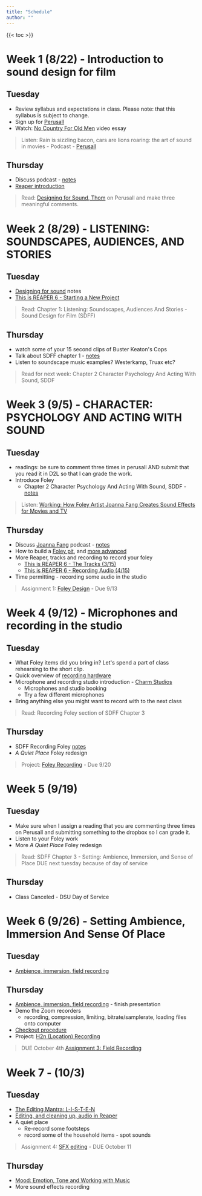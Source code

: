 ```yaml
---
title: "Schedule"
author: ""
---
```


{{< toc >}}

# Week 1 (8/22) - Introduction to sound design for film

## Tuesday

- Review syllabus and expectations in class. Please note: that this syllabus is subject to change.
- Sign up for [Perusall](https://www.perusall.com/)
- Watch: [No Country For Old Men](https://www.youtube.com/watch?v=rlNw1M6mQSU) video essay

> Listen: Rain is sizzling bacon, cars are lions roaring: the art of sound in movies - Podcast - [Perusall](https://app.perusall.com/courses/dad-310-digital-soundtrack-production-525139069/rain-is-sizzling-bacon-cars-are-lions-roaring-the-art-of-sound-in-movies-podcast)

## Thursday

- Discuss podcast - [notes](../lectures/week-1/rain-is-sizzling-bacon)
- [Reaper introduction](../lectures/week-1/reaper-intro/)

> Read: [Designing for Sound, Thom](https://www.filmsound.org/articles/designing_for_sound.htm) on Perusall and make three meaningful comments.

# Week 2 (8/29) - LISTENING: SOUNDSCAPES, AUDIENCES, AND STORIES

## Tuesday

- [Designing for sound](../lectures/week-2/thom-designing-for-sound/) notes
- [This is REAPER 6 - Starting a New Project](../lectures/week-2/this-is-reaper-2/)

> Read: Chapter 1: Listening: Soundscapes, Audiences And Stories - Sound Design for Film (SDFF)

## Thursday

- watch some of your 15 second clips of Buster Keaton's Cops
- Talk about SDFF chapter 1 - [notes](../lectures/week-2/sdff-chapter-1/)
- Listen to soundscape music examples? Westerkamp, Truax etc?

> Read for next week: Chapter 2 Character Psychology And Acting With Sound, SDDF

<!--
> 9/1 - Census Day

> Read: [10 Things About Sound You May Not Know](https://edition.cnn.com/2010/OPINION/10/10/treasure.sound/index.html)
> Listen: [Making Waves\: The Art of Cinematic Sound with Walter Murch, Ben Burtt, Gary Rydstrom, and Midge Costin](https://soundcloud.com/soundworkscollection/making-waves-the-art-of-cinematic-sound) -->

# Week 3 (9/5) - CHARACTER: PSYCHOLOGY AND ACTING WITH SOUND

## Tuesday

- readings: be sure to comment three times in perusall AND submit that you read it in D2L so that I can grade the work.
- Introduce Foley
  - Chapter 2 Character Psychology And Acting With Sound, SDDF - [notes](../lectures/week-3/sdff-chapter-2/)

> Listen: [Working: How Foley Artist Joanna Fang Creates Sound Effects for Movies and TV](https://app.perusall.com/courses/dad-310-digital-soundtrack-production-525139069/working-how-foley-artist-joanna-fang-creates-sound-effects-for-movies-and-tv?assignmentId=rFNfYWnADpQDhAcmZ&part=1)

## Thursday

- Discuss [Joanna Fang](https://www.imdb.com/name/nm4825197/) podcast - [notes](../lectures/week-3/fang/)
- How to build a [Foley pit](https://www.thefilmlook.com/thefilmlook-video/how-to-build-a-diy-foley-pit), and [more advanced](http://www.playdotsound.com/portfolio-item/build-your-own-foley-pit/)
- More Reaper, tracks and recording to record your foley
  - [This is REAPER 6 - The Tracks (3/15)](../lectures/week-3/reaper-tracks/)
  - [This is REAPER 6 - Recording Audio (4/15)](../lectures/week-3/reaper-recording/)
- Time permitting - recording some audio in the studio

> Assignment 1: [Foley Design](../assignments/assignment-1-foley-design) - Due 9/13

<!-- > Read: [REAPER Default Keyboard Shortcuts Summary](https://user.cockos.com/~glazfolk/ReaperKeyboardShortcuts.pdf), [Behind the Art: Pelayo Gutierrez](https://designingsound.org/2011/04/11/behind-the-art-pelayo-gutierrez/), [Zoe Freed Puts her Best Foot Forward](https://www.behindtheglass.uk/article-select.php?id=354&cat=113&pag=1)
> Watch: [This is REAPER 6 - MIDI (5/15)](https://youtu.be/3kY75JnmlNk), [This is REAPER 6 - Editing (6/15)](https://youtu.be/W2FduoFjYwk) -->

<!--
> Read for Next Week: - [Concept of sound design and listening](x-devonthink-item://EE6A536F-9F9C-476F-804D-A262AD3C5C89?page=32) from four sound areas -->

# Week 4 (9/12) - Microphones and recording in the studio

## Tuesday

- What Foley items did you bring in? Let's spend a part of class rehearsing to the short clip.
- Quick overview of [recording hardware](../lectures/week-4/audio-hardware/)
- Microphone and recording studio introduction - [Charm Studios](https://sites.google.com/view/charmstudios/studio-documentation)
  - Microphones and studio booking
  - Try a few different microphones
- Bring anything else you might want to record with to the next class

> Read: Recording Foley section of SDFF Chapter 3

## Thursday

- SDFF Recording Foley [notes](../lectures/week-4/recording-foley/)
- _A Quiet Place_ Foley redesign

> Project: [Foley Recording](../assignments/assignment-2-foley-recording/) - Due 9/20

# Week 5 (9/19)

## Tuesday

- Make sure when I assign a reading that you are commenting three times on Perusall and submitting something to the dropbox so I can grade it.
- Listen to your Foley work
- More _A Quiet Place_ Foley redesign

> Read: SDFF Chapter 3 - Setting: Ambience, Immersion, and Sense of Place
> DUE next tuesday because of day of service

## Thursday

- Class Canceled - DSU Day of Service

# Week 6 (9/26) - Setting Ambience, Immersion And Sense Of Place

## Tuesday

- [Ambience, immersion, field recording](../lectures/week-6/sdff-chapter-3/)

## Thursday

- [Ambience, immersion, field recording](../lectures/week-6/sdff-chapter-3/#/12) - finish presentation
- Demo the Zoom recorders
  - recording, compression, limiting, bitrate/samplerate, loading files onto computer
- [Checkout procedure](https://docs.google.com/forms/d/e/1FAIpQLSekUcWWG-gGQFeyeB3IXiSV_zXMfDUZmSFQvAlVanL5HF7A7Q/viewform?vc=0&c=0&w=1&flr=0)
- Project: [H2n (Location) Recording](../assignments/assignment-3-field-recording/)

> DUE October 4th [Assignment 3: Field Recording](../assignments/assignment-3-field-recording/)

# Week 7 - (10/3)

## Tuesday

- [The Editing Mantra: L-I-S-T-E-N](../lectures/week-7/listen-mantra/)
- [Editing, and cleaning up, audio in Reaper](../lectures/week-7/editing/)
- A quiet place
  - Re-record some footsteps
  - record some of the household items - spot sounds

> Assignment 4: [SFX editing](../assignments/assignment-4-sfx-editing/) - DUE October 11

## Thursday

- [Mood: Emotion, Tone and Working with Music]()
- More sound effects recording

<!--



> Read: [Nicolas Becker – Behind the Art](https://designingsound.org/2012/12/22/nicolas-becker-behind-the-art/), [Behind the Art: Tim Prebble](https://designingsound.org/2011/02/17/behind-the-art-tim-prebble/), [How To Record Your Own Foley Tracks At Home](https://chrisjonesblog.com/2012/11/how-to-record-your-own-foley-tracks-at-home.html), [9 Sound Design Hacks for Bigger, Fuller Mixes ](https://output.com/blog/9-sound-design-tips-to-hack-your-listeners-ears)

# Week 5 (9/19) - SETTING: AMBIENCE, IMMERSION, AND SENSE OF PLACE



> Watch: [This is REAPER 6 - Folders (9/15)](https://youtu.be/GGY4UYBbxyM), [This is REAPER 6 - Track Grouping (10/15)](https://youtu.be/3tmI88BKnb8)

> Read: [Backgrounds: Sound Design Under the Radar](https://designingsound.org/2012/11/20/backgrounds-sound-design-under-the-radar/), [Room Tone = Emotional Tone: The Importance of Hearing Ambience](https://designingsound.org/2012/11/15/room-tone-emotional-tone-the-importance-of-hearing-ambience/), [The Sonic Playground: Hollywood Cinema and its Listeners](www.filmsound.org/articles/sergi/index.htm)

# Week 6 (9/26) - MOOD: EMOTION, TONE, AND WORKING WITH MUSIC

- Folders and Track Grouping in Reaper
- [The Four Dimensions of a Soundtrack](modules/four-dimensions-of-a-soundtrack.md)
  - Analysis of [_Winter Light_ \(1963\)](https://youtu.be/qpIVMx0q_IA)
- [Sound Design for Film - Tim Harrison](x-devonthink-item://6091EEEA-C3D6-4A5A-8259-05D2967845B6?page=64) - how do certain (non-musical) sounds effect the mood of a film
- [Assignment 4: Editing the location sound fx](assignments/assignment-4-sfx-editing)
- [The Editing Mantra: L-I-S-T-E-N](x-devonthink-item://55D51ABF-7A9B-41E1-9C84-7D925FA5EA97?page=232)
- EQ - they need to know this for assignment 5
- Compression
- Other effects

> Watch: [This is REAPER 6 - Markers & Regions (11/15)](https://youtu.be/rPUFHabfdI0), [This is REAPER 6 - Envelopes & Automation (12/15)](https://youtu.be/PyRpS_BTlzE)

> Read: [8 Easy Steps To Better EQ](https://music.tutsplus.com/tutorials/8-easy-steps-to-better-eq--audio-942), [The beginner's guide to compression](https://www.musicradar.com/how-to/beginners-guide-to-compression), [Karen Baker Landers and Per Hallberg: Sound Editors Argue Their Way to Their Art](https://variety.com/video/karen-baker-landers-per-hallberg-art-of-sound/#%21=)


# Week 7 (10/3) - SYMBOL: SOUND WORLDS AND METAPHORS

- Analysis: , _Apocalypse Now_ \(1979\) - [Opening scene](https://youtu.be/ntPHFVWDIqM) - Also availible in the DSU Library
- [Sound Design for Film - Tim Harrison](x-devonthink-item://6091EEEA-C3D6-4A5A-8259-05D2967845B6?page=78)
- Markers & Regions, Envelopes & Automation in Reaper
- [Assignment 5: SFX processing](assignment-5-sfx-processing-and-final-production)
- Sound Synthesis 1 - using synthesis to make sounds for a science fiction scene

> Watch: [This is REAPER 6 - Video Editing (13/15)](https://youtu.be/-n0V_KnXbRA), [This is REAPER 6 - Actions (Action List) (14/15)](https://youtu.be/CZ1IliW_0p4)

DUE by the end of the week Assignment 3 H2n (Location) Recording

# Week 8 (10/10) - # SHAPE: SOUND MAPS, CONTRAST, AND MOTIF

- Analysis: _Dogville_ \(2003\).
- [Sound Design for Film - Tim Harrison](x-devonthink-item://6091EEEA-C3D6-4A5A-8259-05D2967845B6?page=90)
- Video Editing and Actions in Reaper
- [Assignment 6: Sound Synthesis](assignments/assignment-6-sound-synthesis)

> Watch: [This is REAPER 6 - Rendering (Bouncing) (15/15)](https://youtu.be/S5zSy-fOu2s)

DUE Assignment 4: SFX Editing

# Week 9 (10/17) - Image: SPOTTING AND SOUND–IMAGE RELATIONSHIPS

- [Sound Design for Film - Tim Harrison](x-devonthink-item://6091EEEA-C3D6-4A5A-8259-05D2967845B6?page=168)
- Rendering in Reaper

DUE Assignment 5 - SFX final production

# Week 10 (10/24) - TIME: TRANSITIONS, RHYTHM, AND TIME PERCEPTION

- [Sound Design for Film - Tim Harrison](x-devonthink-item://6091EEEA-C3D6-4A5A-8259-05D2967845B6?page=182)

DUE Assignment 6 - Sound Synthesis

# Week 11 (10/31) - Space: ACOUSTICS, SILENCE, AND THE FREQUENCY SPECTRUM

- [Sound Design for Film - Tim Harrison](x-devonthink-item://6091EEEA-C3D6-4A5A-8259-05D2967845B6?page=194)
- Watch: [Making Waves\: The Art of Cinematic Sound](https://www.youtube.com/watch?v=xsckp8r1-8c)
- [Assignment 7: Abmiences](assignments/assignment-7-ambiences)

# Week 12 (11/7) - TRANSFORMATION: OTHERWORLDLY CAPTURE AND MANIPULATION

- [TRANSFORMATION](x-devonthink-item://6091EEEA-C3D6-4A5A-8259-05D2967845B6?page=253)
- Introduce the presentations - present a scene from a film and describe the sound in terms of emotion and the four sound areas

DUE Assignment 7 - Ambiences

# Week 13 (11/14) - FINALE: MIXING AND DELIVERING A FILM

- [Sound Design for Film - Tim Harrison](x-devonthink-item://6091EEEA-C3D6-4A5A-8259-05D2967845B6?page=265)

# Week 14 (11/21)

- Start working on the Final - composing for one of Konrad's class animations
- Presentations

## Thursday

Thanksgiving - No classes

# Week 15 (11/28)

# Week 16 (12/5)

## Thursday

Start of final exams -->
